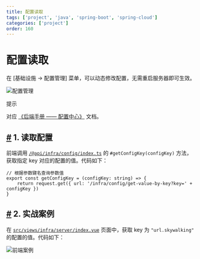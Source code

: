 ```yaml
---
title: 配置读取
tags: ['project', 'java', 'spring-boot', 'spring-cloud']
categories: ['project']
order: 160
---
```

# 配置读取

在 [基础设施 -> 配置管理] 菜单，可以动态修改配置，无需重启服务器即可生效。

 ![配置管理](https://cloud.iocoder.cn/img/Vue3/%E9%85%8D%E7%BD%AE%E8%AF%BB%E5%8F%96/01.png)

 提示

 对应 [《后端手册 —— 配置中心》](/config-center/) 文档。

 ## [#](#_1-读取配置) 1. 读取配置

 前端调用 [`/@api/infra/config/index.ts`](https://github.com/yudaocode/yudao-ui-admin-vue3/blob/master/src/api/infra/config/index.ts#L25-L28) 的 `#getConfigKey(configKey)` 方法，获取指定 key 对应的配置的值。代码如下：


```
// 根据参数键名查询参数值
export const getConfigKey = (configKey: string) => {
    return request.get({ url: '/infra/config/get-value-by-key?key=' + configKey })
}

```
## [#](#_2-实战案例) 2. 实战案例

 在 [`src/views/infra/server/index.vue`](https://github.com/yudaocode/yudao-ui-admin-vue3/blob/master/src/views/infra/server/index.vue) 页面中，获取 key 为 `"url.skywalking"` 的配置的值。代码如下：

 ![前端案例](https://cloud.iocoder.cn/img/%E9%85%8D%E7%BD%AE%E4%B8%AD%E5%BF%83/07-vue3.png)
